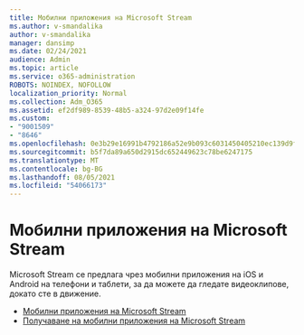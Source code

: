 ```yaml
---
title: Мобилни приложения на Microsoft Stream
ms.author: v-smandalika
author: v-smandalika
manager: dansimp
ms.date: 02/24/2021
audience: Admin
ms.topic: article
ms.service: o365-administration
ROBOTS: NOINDEX, NOFOLLOW
localization_priority: Normal
ms.collection: Adm_O365
ms.assetid: ef2df989-8539-48b5-a324-97d2e09f14fe
ms.custom:
- "9001509"
- "8646"
ms.openlocfilehash: 0e3b29e16991b4792186a52e9b093c6031450405210ec139d9ff7edcc706284e
ms.sourcegitcommit: b5f7da89a650d2915dc652449623c78be6247175
ms.translationtype: MT
ms.contentlocale: bg-BG
ms.lasthandoff: 08/05/2021
ms.locfileid: "54066173"
---
```

# <a name="microsoft-stream-mobile-apps"></a>Мобилни приложения на Microsoft Stream

Microsoft Stream се предлага чрез мобилни приложения на iOS и Android на телефони и таблети, за да можете да гледате видеоклипове, докато сте в движение.

- [Мобилни приложения на Microsoft Stream](https://docs.microsoft.com/stream/mobile-apps-overview)
- [Получаване на мобилни приложения на Microsoft Stream](https://docs.microsoft.com/stream/mobile-get-apps)
